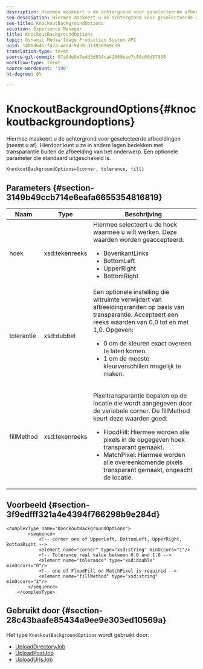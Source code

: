 ```yaml
---
description: Hiermee maskeert u de achtergrond voor geselecteerde afbeeldingen (neemt u af). Hierdoor kunt u ze in andere lagen bedekken met transparantie buiten de afbeelding van het onderwerp. Een optionele parameter die standaard uitgeschakeld is.
seo-description: Hiermee maskeert u de achtergrond voor geselecteerde afbeeldingen (neemt u af). Hierdoor kunt u ze in andere lagen bedekken met transparantie buiten de afbeelding van het onderwerp. Een optionele parameter die standaard uitgeschakeld is.
seo-title: KnockoutBackgroundOptions
solution: Experience Manager
title: KnockoutBackgroundOptions
topic: Dynamic Media Image Production System API
uuid: 1486d646-f42a-4ed4-9450-313950969c39
translation-type: tm+mt
source-git-commit: 97a84e8e7edd3d834ca42069eae7c09c00d57938
workflow-type: tm+mt
source-wordcount: '198'
ht-degree: 0%

---
```



# KnockoutBackgroundOptions{#knockoutbackgroundoptions}

Hiermee maskeert u de achtergrond voor geselecteerde afbeeldingen (neemt u af). Hierdoor kunt u ze in andere lagen bedekken met transparantie buiten de afbeelding van het onderwerp. Een optionele parameter die standaard uitgeschakeld is.

`KnockoutBackgroundOptions=[corner, tolerance, fill]`

## Parameters {#section-3149b49ccb714e6eafa6655354816819}

<table id="table_68131DE0A3C84908A43C6F7777F20973"> 
 <thead> 
  <tr> 
   <th colname="col1" class="entry"> Naam </th> 
   <th colname="col2" class="entry"> Type </th> 
   <th colname="col3" class="entry"> Beschrijving </th> 
  </tr> 
 </thead>
 <tbody> 
  <tr> 
   <td colname="col1"> <span class="codeph"> <span class="varname"> hoek</span> </span> </td> 
   <td colname="col2"> <span class="codeph"> xsd:tekenreeks</span> </td> 
   <td colname="col3">Hiermee selecteert u de hoek waarmee u wilt werken. <span class="codeph"> Deze waarden worden </span> geaccepteerd: 
    <ul id="ul_36C2F07706764A7081010D5521BF3096">
     <li id="li_CBACE5C6AA8C48D3BEE033D3AE03AF3C"><span class="codeph"> BovenkantLinks</span></li>
     <li id="li_49AC53536B4B4D2CA3DD89E2A2B2E95D"><span class="codeph"> BottomLeft</span></li>
     <li id="li_7AD372FF4A9B48F0A16964EE9CB3EE88"><span class="codeph"> UpperRight</span></li>
     <li id="li_D31476DD9A8E4BDBB13A6DDA46547877"><span class="codeph"> BottomRight</span></li>
    </ul></td> 
  </tr> 
  <tr> 
   <td colname="col1"> <span class="codeph"> <span class="varname"> tolerantie</span> </span> </td> 
   <td colname="col2"> <span class="codeph"> xsd:dubbel</span> </td> 
   <td colname="col3">Een optionele instelling die witruimte verwijdert van afbeeldingsranden op basis van transparantie. Accepteert een reeks waarden van 0,0 tot en met 1,0. Opgeven: 
    <ul id="ul_FE5423B857AE43FCBA7A9AEA76C754CC">
     <li id="li_01E3BD0AB8DA4C408B47CB02B269404A">0 om de kleuren exact overeen te laten komen. </li>
     <li id="li_FCE21384265D4ECE9C0D785F1BB32C3A">1 om de meeste kleurverschillen mogelijk te maken. </li>
    </ul></td> 
  </tr> 
  <tr> 
   <td colname="col1"> <span class="codeph"> <span class="varname"> fillMethod</span> </span> </td> 
   <td colname="col2"> <span class="codeph"> xsd:tekenreeks</span> </td> 
   <td colname="col3"> <p>Pixeltransparantie bepalen op de locatie die wordt aangegeven door de variabele <span class="codeph"><span class="varname"> corner</span></span>. De <span class="codeph"> fillMethod</span> keurt deze waarden goed: </p> 
    <ul id="ul_D95F3B613D344BB89487ED09D83F9217"> 
     <li id="li_3D7B7CA1B9094D16A98E0BA3D962E97F"> <span class="codeph"> FloodFill</span>: Hiermee worden alle pixels in de opgegeven hoek transparant gemaakt. </li> 
     <li id="li_F97343C3DA7644BCBD1748AD8F9DCE2E"> <span class="codeph"> MatchPixel</span>: Hiermee worden alle overeenkomende pixels transparant gemaakt, ongeacht de locatie. </li> 
    </ul> </td> 
  </tr> 
 </tbody> 
</table>

## Voorbeeld {#section-3f9edfff321a4e4394f766298b9e284d}

```
<complexType name="KnockoutBackgroundOptions">
        <sequence>
            <!-- corner one of UpperLeft, BottomLeft, UpperRight, BottomRight -->
            <element name="corner" type="xsd:string" minOccurs="1"/>
            <!-- Tolerance real value between 0.0 and 1.0 -->
            <element name="tolerance" type="xsd:double" minOccurs="0"/>
            <!-- one of FloodFill or MatchPixel is required -->
            <element name="fillMethod" type="xsd:string" minOccurs="1"/>
        </sequence>
    </complexType>
```

## Gebruikt door {#section-28c43baafe85434a9ee9e303ed10569a}

Het type `KnockoutBackgroundOptions` wordt gebruikt door:

* [UploadDirectoryJob](../../types/c-data-types/r-upload-directory-job.md#reference-e707ebf53b074c49ad983d1886e0bbb6)
* [UploadPostJob](../../types/c-data-types/r-upload-post-job.md#reference-bca2339b593f4637a687c33937215ef4)
* [UploadUrlsJob](../../types/c-data-types/r-upload-urls-job.md#reference-8e9bc895268c4321b233dbeadc990398)

